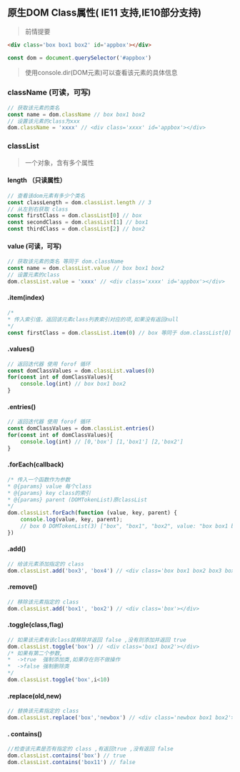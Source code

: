 

## 原生DOM Class属性( IE11 支持,IE10部分支持)

> 前情提要

```html
<div class='box box1 box2' id='appbox'></div>
```

```javascript
const dom = document.querySelector('#appbox')
```

> 使用console.dir(DOM元素)可以查看该元素的具体信息

### className (可读，可写)

```javascript
// 获取该元素的类名
const name = dom.className // box box1 box2
// 设置该元素的class为xxx
dom.className = 'xxxx' // <div class='xxxx' id='appbox'></div>
```

### classList 

> 一个对象，含有多个属性

#### length （只读属性）

```javascript
// 查看该dom元素有多少个类名
const classLength = dom.classList.length // 3
// 从左到右获取 class
const firstClass = dom.classList[0] // box
const secondClass = dom.classList[1] // box1
const thirdClass = dom.classList[2] // box2
```

#### value (可读，可写)

```javascript
// 获取该元素的类名 等同于 dom.className
const name = dom.classList.value // box box1 box2
// 设置元素的class
dom.classList.value = 'xxxx' // <div class='xxxx' id='appbox'></div>
```

#### .item(index)

```javascript
/*
* 传入索引值，返回该元素class列表索引对应的项,如果没有返回null
*/
const firstClass = dom.classList.item(0) // box 等同于 dom.classList[0]
```

#### .values()

```javascript
// 返回迭代器 使用 forof 循环
const domClassValues = dom.classList.values(0)
for(const int of domClassValues){
    console.log(int) // box box1 box2
}
```

#### .**entries**()

```javascript
// 返回迭代器 使用 forof 循环
const domClassValues = dom.classList.entries()
for(const int of domClassValues){
    console.log(int) // [0,'box'] [1,'box1'] [2,'box2']
}
```

#### .**forEach**(callback)

```javascript
/* 传入一个函数作为参数
* @{params} value 每个class
* @{params} key class的索引
* @{params} parent (DOMTokenList)原classList
*/
dom.classList.forEach(function (value, key, parent) {
	console.log(value, key, parent);
    // box 0 DOMTokenList(3) ["box", "box1", "box2", value: "box box1 box2"]
})
```

#### .add()

```javascript
// 给该元素添加指定的 class
dom.classList.add('box3', 'box4') // <div class='box box1 box2 box3 box4'></div>
```

#### .remove()

```javascript
// 移除该元素指定的 class
dom.classList.add('box1', 'box2') // <div class='box'></div>
```

#### .toggle(class,flag)

```javascript
// 如果该元素有该class就移除并返回 false ,没有则添加并返回 true
dom.classList.toggle('box') // <div class='box1 box2'></div>
/* 如果有第二个参数, 
*  ->true  强制添加类,如果存在则不做操作
*  ->false 强制删除类
*/
dom.classList.toggle('box',i<10)

```

#### .replace(old,new)

```javascript
// 替换该元素指定的 class
dom.classList.replace('box','newbox') // <div class='newbox box1 box2'></div>
```

#### . **contains**()

```javascript
//检查该元素是否有指定的 class ,有返回true ,没有返回 false
dom.classList.contains('box') // true
dom.classList.contains('box11') // false
```

#### 

